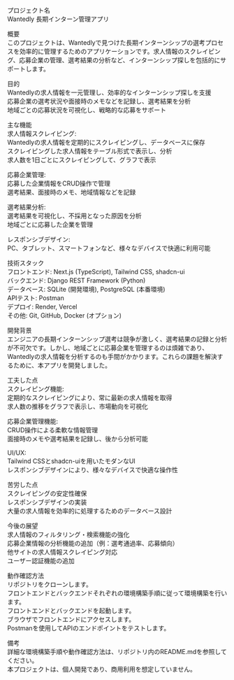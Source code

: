 プロジェクト名  
Wantedly 長期インターン管理アプリ

概要  
このプロジェクトは、Wantedlyで見つけた長期インターンシップの選考プロセスを効率的に管理するためのアプリケーションです。求人情報のスクレイピング、応募企業の管理、選考結果の分析など、インターンシップ探しを包括的にサポートします。

目的  
Wantedlyの求人情報を一元管理し、効率的なインターンシップ探しを支援  
応募企業の選考状況や面接時のメモなどを記録し、選考結果を分析  
地域ごとの応募状況を可視化し、戦略的な応募をサポート  

主な機能  
求人情報スクレイピング:  
Wantedlyの求人情報を定期的にスクレイピングし、データベースに保存  
スクレイピングした求人情報をテーブル形式で表示し、分析  
求人数を1日ごとにスクレイピングして、グラフで表示  

応募企業管理:  
応募した企業情報をCRUD操作で管理  
選考結果、面接時のメモ、地域情報などを記録  

選考結果分析:  
選考結果を可視化し、不採用となった原因を分析  
地域ごとに応募した企業を管理  

レスポンシブデザイン:  
PC、タブレット、スマートフォンなど、様々なデバイスで快適に利用可能  

技術スタック  
フロントエンド: Next.js (TypeScript), Tailwind CSS, shadcn-ui  
バックエンド: Django REST Framework (Python)  
データベース: SQLite (開発環境), PostgreSQL (本番環境)  
APIテスト: Postman  
デプロイ: Render, Vercel  
その他: Git, GitHub, Docker (オプション)  

開発背景  
エンジニアの長期インターンシップ選考は競争が激しく、選考結果の記録と分析が不可欠です。しかし、地域ごとに応募企業を管理するのは煩雑であり、Wantedlyの求人情報を分析するのも手間がかかります。これらの課題を解決するために、本アプリを開発しました。

工夫した点  
スクレイピング機能:  
定期的なスクレイピングにより、常に最新の求人情報を取得  
求人数の推移をグラフで表示し、市場動向を可視化  

応募企業管理機能:  
CRUD操作による柔軟な情報管理  
面接時のメモや選考結果を記録し、後から分析可能  

UI/UX:  
Tailwind CSSとshadcn-uiを用いたモダンなUI  
レスポンシブデザインにより、様々なデバイスで快適な操作性  

苦労した点  
スクレイピングの安定性確保  
レスポンシブデザインの実装  
大量の求人情報を効率的に処理するためのデータベース設計  

今後の展望  
求人情報のフィルタリング・検索機能の強化  
応募企業情報の分析機能の追加（例：選考通過率、応募傾向）  
他サイトの求人情報スクレイピング対応  
ユーザー認証機能の追加  

動作確認方法  
リポジトリをクローンします。  
フロントエンドとバックエンドそれぞれの環境構築手順に従って環境構築を行います。  
フロントエンドとバックエンドを起動します。  
ブラウザでフロントエンドにアクセスします。  
Postmanを使用してAPIのエンドポイントをテストします。  

備考  
詳細な環境構築手順や動作確認方法は、リポジトリ内のREADME.mdを参照してください。  
本プロジェクトは、個人開発であり、商用利用を想定していません。  